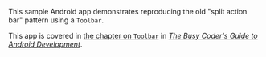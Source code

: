 This sample Android app demonstrates
reproducing the old "split action bar" pattern using a `Toolbar`.

This app is covered in 
[the chapter on `Toolbar`](https://commonsware.com/Android/previews/toolbar)
in [*The Busy Coder's Guide to Android Development*](https://commonsware.com/Android/).

